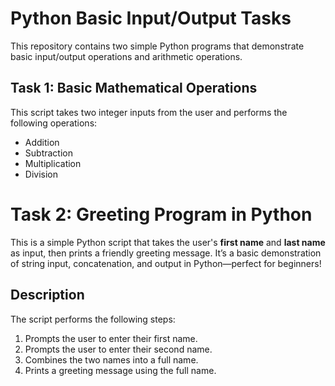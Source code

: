 # Python Basic Input/Output Tasks

This repository contains two simple Python programs that demonstrate basic input/output operations and arithmetic operations.

## Task 1: Basic Mathematical Operations

This script takes two integer inputs from the user and performs the following operations:

- Addition
- Subtraction
- Multiplication
- Division

# Task 2: Greeting Program in Python

This is a simple Python script that takes the user's **first name** and **last name** as input, then prints a friendly greeting message. It’s a basic demonstration of string input, concatenation, and output in Python—perfect for beginners!

## Description

The script performs the following steps:

1. Prompts the user to enter their first name.
2. Prompts the user to enter their second name.
3. Combines the two names into a full name.
4. Prints a greeting message using the full name.
